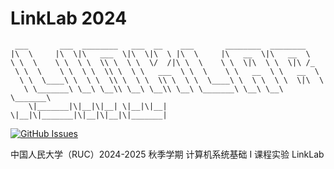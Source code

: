 # LinkLab 2024

```
 ___       ___  ________   ___  __    ___       ________  ________     
|\  \     |\  \|\   ___  \|\  \|\  \ |\  \     |\   __  \|\   __  \    
\ \  \    \ \  \ \  \\ \  \ \  \/  /|\ \  \    \ \  \|\  \ \  \|\ /_   
 \ \  \    \ \  \ \  \\ \  \ \   ___  \ \  \    \ \   __  \ \   __  \  
  \ \  \____\ \  \ \  \\ \  \ \  \\ \  \ \  \____\ \  \ \  \ \  \|\  \ 
   \ \_______\ \__\ \__\\ \__\ \__\\ \__\ \_______\ \__\ \__\ \_______\
    \|_______|\|__|\|__| \|__|\|__| \|__|\|_______|\|__|\|__|\|_______|
```

[![GitHub Issues](https://img.shields.io/github/issues/RUCICS/LinkLab-2024?style=for-the-badge&logo=github)](https://github.com/RUCICS/LinkLab-2024/issues)

中国人民大学（RUC）2024-2025 秋季学期 计算机系统基础 Ⅰ 课程实验 LinkLab


